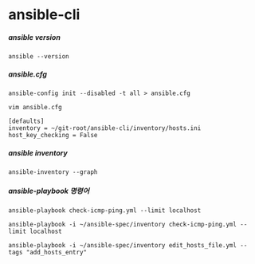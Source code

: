 # ansible-cli

##### ansible version
```
ansible --version
```

##### ansible.cfg
```
ansible-config init --disabled -t all > ansible.cfg
```
```
vim ansible.cfg
```
```
[defaults]
inventory = ~/git-root/ansible-cli/inventory/hosts.ini
host_key_checking = False
```

##### ansible inventory
```
ansible-inventory --graph
```

##### ansible-playbook 명령어
```
ansible-playbook check-icmp-ping.yml --limit localhost
```

```
ansible-playbook -i ~/ansible-spec/inventory check-icmp-ping.yml --limit localhost
```

```
ansible-playbook -i ~/ansible-spec/inventory edit_hosts_file.yml --tags "add_hosts_entry"
```